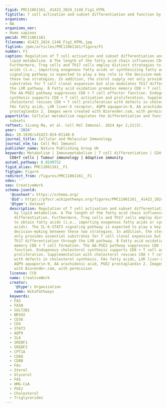 ```yaml
---
figid: PMC11061161__41423_2024_1148_Fig1_HTML
figtitle: T cell activation and subset differentiation and function by lipid metabolism
organisms:
- NA
organisms_ner:
- Homo sapiens
pmcid: PMC11061161
filename: 41423_2024_1148_Fig1_HTML.jpg
figlink: /pmc/articles/PMC11061161/figure/F1
number: F1
caption: Regulation of T cell activation and subset differentiation and function by
  lipid metabolism. A The length of the fatty acid chain influences CD4 + T cell differentiation.
  Furthermore, Treg cells and Th17 cells employ distinct strategies to obtain fatty
  acids (i.e., importing exogenous fatty acids or synthesizing fatty acids). The IL-6-STAT3
  signaling pathway is expected to play a key role in the decision-making between
  these two strategies. In addition, the sterol supply not only provides essential
  substrates for T cell clonal expansion but also modulates Th17 differentiation through
  the LXR pathway. B Fatty acid oxidation promotes memory CD8 + T cell formation.
  The AA-PGE2 pathway suppresses CD8 + T cell effector function. Endogenous cholesterol
  synthesis supports CD8 + T cell activation and proliferation. Supplementation with
  cholesterol rescues CD8 + T cell proliferation with defects in cholesterol synthesis.
  FAs fatty acids, LXR liver-X receptor, AQP9 aquaporin-9, AA arachidonic acid, PGE2
  prostaglandin 2. Images were created with Biorender.com, with permission
papertitle: Cellular metabolism regulates the differentiation and function of T-cell
  subsets
reftext: Sicong Ma, et al. Cell Mol Immunol. 2024 Apr 2;21(5).
year: '2024'
doi: 10.1038/s41423-024-01148-8
journal_title: Cellular and Molecular Immunology
journal_nlm_ta: Cell Mol Immunol
publisher_name: Nature Publishing Group UK
keywords: Metabolism | Immunometabolism | T cell differentiation | CD4+ T cells |
  CD8+T cells | Tumour immunology | Adaptive immunity
automl_pathway: 0.9249752
figid_alias: PMC11061161__F1
figtype: Figure
redirect_from: /figures/PMC11061161__F1
ndex: ''
seo: CreativeWork
schema-jsonld:
  '@context': https://schema.org/
  '@id': https://pfocr.wikipathways.org/figures/PMC11061161__41423_2024_1148_Fig1_HTML.html
  '@type': Dataset
  description: Regulation of T cell activation and subset differentiation and function
    by lipid metabolism. A The length of the fatty acid chain influences CD4 + T cell
    differentiation. Furthermore, Treg cells and Th17 cells employ distinct strategies
    to obtain fatty acids (i.e., importing exogenous fatty acids or synthesizing fatty
    acids). The IL-6-STAT3 signaling pathway is expected to play a key role in the
    decision-making between these two strategies. In addition, the sterol supply not
    only provides essential substrates for T cell clonal expansion but also modulates
    Th17 differentiation through the LXR pathway. B Fatty acid oxidation promotes
    memory CD8 + T cell formation. The AA-PGE2 pathway suppresses CD8 + T cell effector
    function. Endogenous cholesterol synthesis supports CD8 + T cell activation and
    proliferation. Supplementation with cholesterol rescues CD8 + T cell proliferation
    with defects in cholesterol synthesis. FAs fatty acids, LXR liver-X receptor,
    AQP9 aquaporin-9, AA arachidonic acid, PGE2 prostaglandin 2. Images were created
    with Biorender.com, with permission
  license: CC0
  name: CreativeWork
  creator:
    '@type': Organization
    name: WikiPathways
  keywords:
  - FAS
  - FASN
  - SULT2B1
  - NR1H2
  - CD36
  - CD4
  - STAT3
  - AQP9
  - IL6
  - SREBF1
  - SREBF2
  - CPT1A
  - CD8A
  - CD8B
  - FAs
  - Sterol
  - Glycerol
  - FAS
  - HMG-CoA
  - PGE2
  - Cholesterol
  - Triglycerides
---
```

